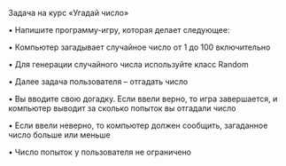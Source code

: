 Задача на курс «Угадай число»

• Напишите программу-игру, которая делает следующее:

• Компьютер загадывает случайное число от 1 до 100 включительно

• Для генерации случайного числа используйте класс Random

• Далее задача пользователя – отгадать число

• Вы вводите свою догадку. Если ввели верно, то игра завершается, и компьютер выводит за сколько попыток вы отгадали число

• Если ввели неверно, то компьютер должен сообщить, загаданное число больше или меньше

• Число попыток у пользователя не ограничено